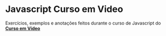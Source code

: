# Javascript Curso em Video
 
 Exercícios, exemplos e anotações feitos durante o curso de Javascript do [**Curso em Vídeo**](https://www.youtube.com/playlist?list=PLHz_AreHm4dlsK3Nr9GVvXCbpQyHQl1o1)
